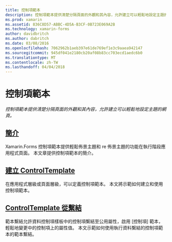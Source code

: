 ```yaml
---
title: 控制項範本
description: 控制項範本提供清楚分隔頁面的外觀和其內容，允許建立可以輕鬆地設定主題的網頁。
ms.prod: xamarin
ms.assetid: 836C8D57-ABBC-4D5A-B3CF-0B723E069A2B
ms.technology: xamarin-forms
author: davidbritch
ms.author: dabritch
ms.date: 03/08/2016
ms.openlocfilehash: 7062962b1aeb397e61de769ef1e3c9aaea942147
ms.sourcegitcommit: 945df041e2180cb20af08b83cc703ecd1aedc6b0
ms.translationtype: MT
ms.contentlocale: zh-TW
ms.lasthandoff: 04/04/2018
---
```

# <a name="control-templates"></a>控制項範本

_控制項範本提供清楚分隔頁面的外觀和其內容，允許建立可以輕鬆地設定主題的網頁。_

## <a name="introductionintroductionmd"></a>[簡介](introduction.md)

Xamarin.Forms 控制項範本提供輕鬆佈景主題和 re 佈景主題的功能在執行階段應用程式頁面。 本文章提供控制項範本的簡介。

## <a name="creating-a-controltemplatecreatingmd"></a>[建立 ControlTemplate](creating.md)

在應用程式層級或頁面層級，可以定義控制項範本。 本文將示範如何建立和使用控制項範本。

## <a name="binding-from-a-controltemplatetemplate-bindingmd"></a>[ControlTemplate 從繫結](template-binding.md)

範本繫結允許資料控制項樣板中的控制項繫結至公用屬性，啟用 [控制項] 範本，輕鬆地變更中的控制項上的屬性值。 本文示範如何使用執行資料繫結的控制項範本的範本繫結。

